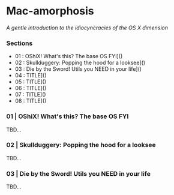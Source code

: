 # Mac-amorphosis

_A gentle introduction to the idiocyncracies of the OS X dimension_

### Sections

- 01 : OShiX! What's this? The base OS FYI]()
- 02 : Skullduggery: Popping the hood for a looksee]()
- 03 : Die by the Sword! Utils you NEED in your life]()
- 04 : TITLE]()
- 05 : TITLE]()
- 06 : TITLE]()
- 07 : TITLE]()
- 08 : TITLE]()


### 01 | OShiX! What's this? The base OS FYI

TBD...

### 02 | Skullduggery: Popping the hood for a looksee

TBD...

### 03 | Die by the Sword! Utils you NEED in your life

TBD...
